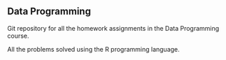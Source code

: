 ## Data Programming 

Git repository for all the homework assignments in the Data Programming course.

All the problems solved using the R programming language.

